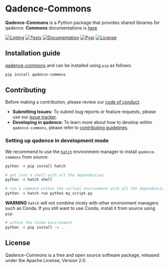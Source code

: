 # Qadence-Commons

**Qadence-Commons** is a Python package that provides shared libraries for qadence. **Commons** documentations is [here](https://pasqal-io.github.io/qadence-hub/qadence-commons/latest/)

[![Linting](https://github.com/pasqal-io/qadence-hub/actions/workflows/lint.yml/badge.svg)](https://github.com/pasqal-io/qadence-hub/actions/workflows/lint.yml)
[![Tests](https://github.com/pasqal-io/qadence-hub/actions/workflows/test.yml/badge.svg)](https://github.com/pasqal-io/qadence-hub/actions/workflows/test.yml)
[![Documentation](https://github.com/pasqal-io/qadence-hub/actions/workflows/build_docs.yml/badge.svg)](https://pasqal-io.github.io/qadence-hub/latest)
[![Pypi](https://badge.fury.io/py/qadence-commons.svg)](https://pypi.org/project/qadence-commons/)
[![License](https://img.shields.io/badge/License-Apache_2.0-blue.svg)](https://opensource.org/licenses/Apache-2.0)


## Installation guide

[qadence-commons](https://pypi.org/project/qadence-commons/) and can be installed using `pip` as follows:

```bash
pip install qadence-commons
```

## Contributing

Before making a contribution, please review our [code of conduct](docs/CODE_OF_CONDUCT.md).

- **Submitting Issues:** To submit bug reports or feature requests, please use our [issue tracker](https://github.com/pasqal-io/qadence-hub/issues).
- **Developing in qadence:** To learn more about how to develop within `qadence-commons`, please refer to [contributing guidelines](docs/CONTRIBUTING.md).

### Setting up qadence in development mode

We recommend to use the [`hatch`](https://hatch.pypa.io/latest/) environment manager to install `qadence-commons` from source:

```bash
python -m pip install hatch

# get into a shell with all the dependencies
python -m hatch shell

# run a command within the virtual environment with all the dependencies
python -m hatch run python my_script.py
```

**WARNING**
`hatch` will not combine nicely with other environment managers such as Conda. If you still want to use Conda,
install it from source using `pip`:

```bash
# within the Conda environment
python -m pip install -e .
```


## License
Qadence-Commons is a free and open source software package, released under the Apache License, Version 2.0.
